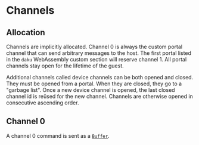 # Channels

## Allocation

Channels are implicitly allocated.  Channel 0 is always the custom portal
channel that can send arbitrary messages to the host.  The first portal listed
in the `daku` WebAssembly custom section will reserve channel 1.  All portal
channels stay open for the lifetime of the guest.

Additional channels called device channels can be both opened and closed.  They
must be opened from a portal.  When they are closed, they go to a
"garbage list".  Once a new device channel is opened, the last closed channel id
is reüsed for the new channel.  Channels are otherwise opened in consecutive
ascending order.

## Channel 0

A channel 0 command is sent as a [`Buffer`](./buffer.html).


